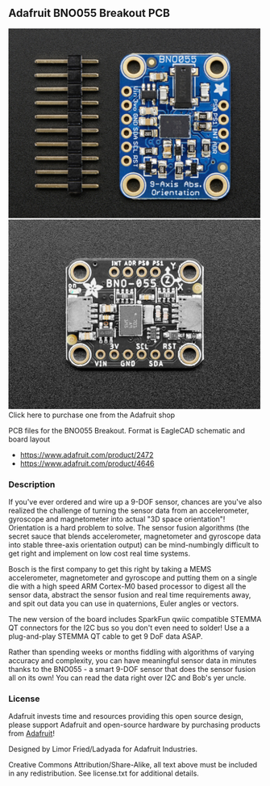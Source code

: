 ## Adafruit BNO055 Breakout PCB

<a href="http://www.adafruit.com/products/2472"><img src="assets/image.jpg?raw=true" width="500px"></a><br/>
<a href="http://www.adafruit.com/products/4646"><img src="assets/4646.jpg?raw=true" width="500px"></a><br/>
Click here to purchase one from the Adafruit shop

PCB files for the BNO055 Breakout. Format is EagleCAD schematic and board layout
* https://www.adafruit.com/product/2472
* https://www.adafruit.com/product/4646

### Description

If you've ever ordered and wire up a 9-DOF sensor, chances are you've also realized the challenge of turning the sensor data from an accelerometer, gyroscope and magnetometer into actual "3D space orientation"! Orientation is a hard problem to solve. The sensor fusion algorithms (the secret sauce that blends accelerometer, magnetometer and gyroscope data into stable three-axis orientation output) can be mind-numbingly difficult to get right and implement on low cost real time systems.

Bosch is the first company to get this right by taking a MEMS accelerometer, magnetometer and gyroscope and putting them on a single die with a high speed ARM Cortex-M0 based processor to digest all the sensor data, abstract the sensor fusion and real time requirements away, and spit out data you can use in quaternions, Euler angles or vectors.

The new version of the board includes SparkFun qwiic compatible STEMMA QT connectors for the I2C bus so you don't even need to solder! Use a a plug-and-play STEMMA QT cable to get 9 DoF data ASAP.

Rather than spending weeks or months fiddling with algorithms of varying accuracy and complexity, you can have meaningful sensor data in minutes thanks to the BNO055 - a smart 9-DOF sensor that does the sensor fusion all on its own!  You can read the data right over I2C and Bob's yer uncle.

### License

Adafruit invests time and resources providing this open source design, please support Adafruit and open-source hardware by purchasing products from [Adafruit](https://www.adafruit.com)!

Designed by Limor Fried/Ladyada for Adafruit Industries.

Creative Commons Attribution/Share-Alike, all text above must be included in any redistribution. See license.txt for additional details.
